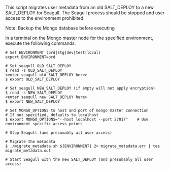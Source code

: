 This script migrates user metadata from an old SALT_DEPLOY to a new SALT_DEPLOY
for Seagull. The Seagull process should be stopped and user access to the
environment prohibited.

Note: Backup the Mongo database before executing

In a terminal on the Mongo master node for the specified environment, execute the following commands:

```
# Set ENVIRONMENT (prd|stg|dev|test|local)
export ENVIRONMENT=prd

# Set seagull OLD_SALT_DEPLOY
$ read -s OLD_SALT_DEPLOY
<enter seagull old SALT_DEPLOY here>
$ export OLD_SALT_DEPLOY

# Set seagull NEW_SALT_DEPLOY (if empty will not apply encryption)
$ read -s NEW_SALT_DEPLOY
<enter seagull new SALT_DEPLOY here>
$ export NEW_SALT_DEPLOY

# Set MONGO_OPTIONS to host and port of mongo master connection
# If not specified, defaults to localhost
$ export MONGO_OPTIONS="--host localhost --port 27017"    # Use environment specific access points

# Stop Seagull (and presumably all user access)

# Migrate the metadata
$ ./migrate_metadata.sh ${ENVIRONMENT} 2> migrate_metadata.err | tee migrate_metadata.out

# Start Seagull with the new SALT_DEPLOY (and presumably all user access)
```

